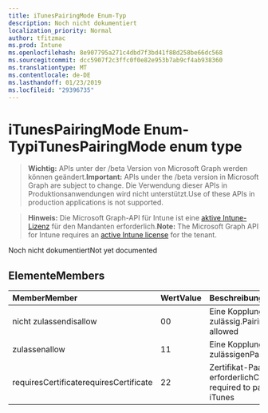 ```yaml
---
title: iTunesPairingMode Enum-Typ
description: Noch nicht dokumentiert
localization_priority: Normal
author: tfitzmac
ms.prod: Intune
ms.openlocfilehash: 8e907795a271c4dbd7f3bd41f88d258be66dc568
ms.sourcegitcommit: dcc5907f2c3ffc0f0e82e953b7ab9cf4ab938360
ms.translationtype: MT
ms.contentlocale: de-DE
ms.lasthandoff: 01/23/2019
ms.locfileid: "29396735"
---
```

# <a name="itunespairingmode-enum-type"></a><span data-ttu-id="33994-103">iTunesPairingMode Enum-Typ</span><span class="sxs-lookup"><span data-stu-id="33994-103">iTunesPairingMode enum type</span></span>

> <span data-ttu-id="33994-104">**Wichtig:** APIs unter der /beta Version von Microsoft Graph werden können geändert.</span><span class="sxs-lookup"><span data-stu-id="33994-104">**Important:** APIs under the /beta version in Microsoft Graph are subject to change.</span></span> <span data-ttu-id="33994-105">Die Verwendung dieser APIs in Produktionsanwendungen wird nicht unterstützt.</span><span class="sxs-lookup"><span data-stu-id="33994-105">Use of these APIs in production applications is not supported.</span></span>

> <span data-ttu-id="33994-106">**Hinweis:** Die Microsoft Graph-API für Intune ist eine [aktive Intune-Lizenz](https://go.microsoft.com/fwlink/?linkid=839381) für den Mandanten erforderlich.</span><span class="sxs-lookup"><span data-stu-id="33994-106">**Note:** The Microsoft Graph API for Intune requires an [active Intune license](https://go.microsoft.com/fwlink/?linkid=839381) for the tenant.</span></span>

<span data-ttu-id="33994-107">Noch nicht dokumentiert</span><span class="sxs-lookup"><span data-stu-id="33994-107">Not yet documented</span></span>

## <a name="members"></a><span data-ttu-id="33994-108">Elemente</span><span class="sxs-lookup"><span data-stu-id="33994-108">Members</span></span>
|<span data-ttu-id="33994-109">Member</span><span class="sxs-lookup"><span data-stu-id="33994-109">Member</span></span>|<span data-ttu-id="33994-110">Wert</span><span class="sxs-lookup"><span data-stu-id="33994-110">Value</span></span>|<span data-ttu-id="33994-111">Beschreibung</span><span class="sxs-lookup"><span data-stu-id="33994-111">Description</span></span>|
|:---|:---|:---|
|<span data-ttu-id="33994-112">nicht zulassen</span><span class="sxs-lookup"><span data-stu-id="33994-112">disallow</span></span>|<span data-ttu-id="33994-113">0</span><span class="sxs-lookup"><span data-stu-id="33994-113">0</span></span>|<span data-ttu-id="33994-114">Eine Kopplung ist nicht zulässig.</span><span class="sxs-lookup"><span data-stu-id="33994-114">Pairing is not allowed</span></span>|
|<span data-ttu-id="33994-115">zulassen</span><span class="sxs-lookup"><span data-stu-id="33994-115">allow</span></span>|<span data-ttu-id="33994-116">1</span><span class="sxs-lookup"><span data-stu-id="33994-116">1</span></span>|<span data-ttu-id="33994-117">Eine Kopplung zulässigen</span><span class="sxs-lookup"><span data-stu-id="33994-117">Pairing allowed</span></span>|
|<span data-ttu-id="33994-118">requiresCertificate</span><span class="sxs-lookup"><span data-stu-id="33994-118">requiresCertificate</span></span>|<span data-ttu-id="33994-119">2</span><span class="sxs-lookup"><span data-stu-id="33994-119">2</span></span>|<span data-ttu-id="33994-120">Zertifikat-Paar mit iTunes erforderlich</span><span class="sxs-lookup"><span data-stu-id="33994-120">Certificate required to pair with iTunes</span></span>|




